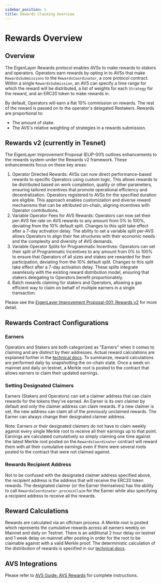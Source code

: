 ```yaml
---
sidebar_position: 1
title: Rewards Claiming Overview
---
```


# Rewards Overview

## Overview

The EigenLayer Rewards protocol enables AVSs to make rewards to stakers and operators. Operators earn rewards by opting in to AVSs that make `RewardsSubmissions` to the `RewardsCoordinator`, a core protocol contract. Within a single `RewardsSubmission`, an AVS can specify a time range for which the reward will be distributed, a list of weights for each `Strategy` for the reward, and an ERC20 token to make rewards in.  

By default, Operators will earn a flat 10% commission on rewards. The rest of the reward is passed on to the operator's delegated Restakers. Rewards are proportional to:
- The amount of stake.
- The AVS's relative weighting of strategies in a rewards submission.


## Rewards v2 (currently in Tesnet)

The EigenLayer Improvement Proposal (ELIP-001) outlines enhancements to the rewards system under the Rewards v2 framework. These enhancements focus on these key areas:
1. Operator Directed Rewards: AVSs can now direct performance-based rewards to specific Operators using custom logic. This allows rewards to be distributed based on work completion, quality or other parameters, ensuring tailored incentives that promote operational efficiency and decentralization. Operators registered to AVSs for the specified duration are eligible. This approach enables customization and diverse reward mechanisms that can be attributed on-chain, aligning incentives with Operator contributions.
2. Variable Operator Fees for AVS Rewards: Operators can now set their per-AVS fee rate on AVS rewards to any amount from 0% to 100%, deviating from the 10% default split. Changes to this split take effect after a 7-day activation delay. The ability to set a variable split per-AVS allows Operators to align their fee structures with their economic needs and the complexity and diversity of AVS demands.
3. Variable Operator Splits for Programmatic Incentives: Operators can set their split of Programmatic Incentives to any amount from 0% to 100% to ensure that Operators of all sizes and stakes are rewarded for their participation, deviating from the 10% default split. Changes to this split take effect after a 7-day activation delay. These splits integrate seamlessly with the existing reward distribution model, ensuring that stakers delegating to Operators benefit proportionately.
4. Batch rewards claiming for stakers and Operators, allowing a gas efficient way to claim on behalf of multiple earners in a single transaction.  

Please see the [EigenLayer Improvement Proposal-001: Rewards v2](https://github.com/eigenfoundation/ELIPs/blob/main/ELIPs/ELIP-001.md#executive-summary) for more detail.


## Rewards Contract Configurations

### Earners 
Operators and Stakers are both categorized as "Earners" when it comes to claiming and are distinct by their addresses. Actual reward calculations are explained further in the [technical docs](https://github.com/Layr-Labs/eigenlayer-contracts/blob/dev/docs/core/RewardsCoordinator.md). To summarize, reward calculations are performed daily by snapshotting the on-chain state. Once a week on mainnet and daily on testnet, a Merkle root is posted to the contract that allows earners to claim their updated earnings.



### Setting Designated Claimers
Earners (Stakers and Operators) can set a claimer address that can claim rewards for the tokens they've earned. An Earner is its own claimer by default and only the claimer address can claim rewards. If a new claimer is set, the new address can claim all of the previously unclaimed rewards. The Earner can always change their designated claimer address.  

Note: Earners or their designated claimers do not have to claim weekly against every single Merkle root to receive all their earnings up to that point. Earnings are calculated cumulatively so simply claiming one time against the latest Merkle root posted on the `RewardsCoordinator` contract will reward them with all their cumulative earnings even if there were several roots posted to the contract that were not claimed against.

### Rewards Recipient Address
Not to be confused with the designated claimer address specified above, the recipient address is the address that will receive the ERC20 token rewards. The designated claimer (or the Earner themselves) has the ability to call `RewardsCoordinator.processClaim` for the Earner while also specifying a recipient address to receive all the rewards.

## Reward Calculations

Rewards are calculated via an offchain process. A Merkle root is posted which represents the cumulative rewards across all earners weekly on Mainnet and daily on Testnet. There is an additional 2 hour delay on testnet and 1 week delay on mainnet after posting in order for the root to be claimable against with a valid Merkle proof. The deterministic calculation of the distribution of rewards is specified in our [technical docs](https://github.com/Layr-Labs/eigenlayer-contracts/blob/dev/docs/core/RewardsCoordinator.md). 



## AVS Integrations
Please refer to [AVS Guide: AVS Rewards](/docs/developers/rewards.md) for complete instructions.
